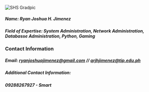 ![SHS Gradpic](https://user-images.githubusercontent.com/75419236/101161475-cb96f280-366b-11eb-8b1c-eabebb86e4ec.jpg)  
##### Name: Ryan Joshua H. Jimenez  
##### Field of Expertise: System Administration, Network Administration, Databasse Administration, Python, Gaming  
  

### Contact Information  
##### Email: ryanjoshuajimenez@gmail.com // qrjhjimenez@tip.edu.ph  
##### Additional Contact Information:  
##### 09288267927 - Smart  

